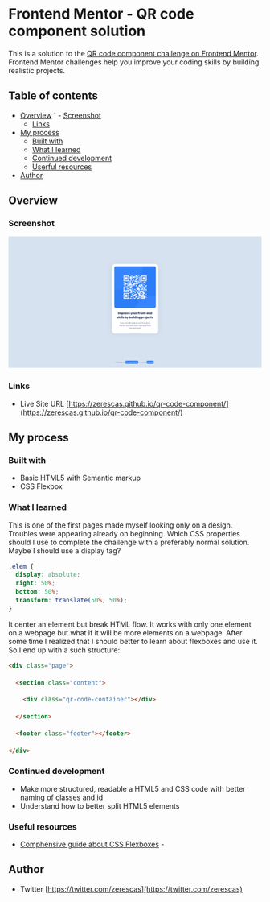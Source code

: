 # Frontend Mentor - QR code component solution

This is a solution to the [QR code component challenge on Frontend Mentor](https://www.frontendmentor.io/challenges/qr-code-component-iux_sIO_H). Frontend Mentor challenges help you improve your coding skills by building realistic projects. 

## Table of contents

- [Overview](#overview)
`  - [Screenshot](#screenshot)
  - [Links](#links)
- [My process](#my-process)
  - [Built with](#built-with)
  - [What I learned](#what-i-learned)
  - [Continued development](#continued-development)
  - [Userful resources](#uselful-resources)
- [Author](#author)

## Overview

### Screenshot

![](./images/webpage-screenshot.png)

### Links

- Live Site URL [https://zerescas.github.io/qr-code-component/](https://zerescas.github.io/qr-code-component/)

## My process

### Built with

- Basic HTML5 with Semantic markup
- CSS Flexbox

### What I learned

This is one of the first pages made myself looking only on a design. Troubles were appearing already on beginning. Which CSS properties should I use to complete the challenge with a preferably normal solution. Maybe I should use a display tag?

```css
.elem {
  display: absolute;
  right: 50%;
  bottom: 50%;
  transform: translate(50%, 50%);
}
```

It center an element but break HTML flow. It works with only one element on a webpage but what if it will be more elements on a webpage. After some time I realized that I should better to learn about flexboxes and use it. So I end up with a such structure:

```html
<div class="page">

  <section class="content">

    <div class="qr-code-container"></div>

  </section>

  <footer class="footer"></footer>

</div>
```

### Continued development

- Make more structured, readable a HTML5 and CSS code with better naming of classes and id
- Understand how to better split HTML5 elements

### Useful resources

- [Comphensive guide about CSS Flexboxes](https://css-tricks.com/snippets/css/a-guide-to-flexbox/) - 

## Author

- Twitter [https://twitter.com/zerescas](https://twitter.com/zerescas)